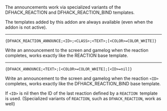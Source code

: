 
The announcements work via specialized variants of the DFHACK_REACTION and DFHACK_REACTION_BIND templates.

The templates added by this addon are always available (even when the addon is not active).

 * * * * * * * * * * * * * * * * * * * * * * * * * * * * * * * * * * * * * * * * * * * * * * * * * *

	{DFHACK_REACTION_ANNOUNCE;<ID>;<CLASS>;<TEXT>;[<COLOR>=COLOR_WHITE]}

Write an announcement to the screen and gamelog when the reaction completes, works exactly like
the REACTION base template.

 * * * * * * * * * * * * * * * * * * * * * * * * * * * * * * * * * * * * * * * * * * * * * * * * * *

	{DFHACK_ANNOUNCE;<TEXT>;[<COLOR>=COLOR_WHITE];[<ID>=nil]}

Write an announcement to the screen and gamelog when the reaction `<ID>` completes, works exactly
like the DFHACK_REACTION_BIND base template.

If `<ID>` is nil then the ID of the last reaction defined by a `REACTION `template is used.
(Specialized variants of `REACTION`, such as `DFHACK_REACTION`, work as well)
